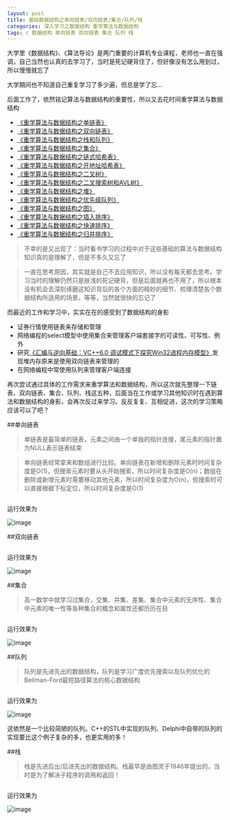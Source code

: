 ```yaml
---
layout: post
title: 基础数据结构之单向链表/双向链表/集合/队列/栈
categories: 深入学习之数据结构 重学算法与数据结构 
tags: c 数据结构 单向链表 双向链表 集合 队列 栈
---
```


大学里《数据结构》、《算法导论》是两门重要的计算机专业课程，老师也一直在强调，自己当然也认真的去学习了，当时是死记硬背住了，但好像没有怎么用到过，所以慢慢就忘了

大学期间也不知道自己重复学习了多少遍，但总是学了忘...

后面工作了，依然铭记算法与数据结构的重要性，所以又去花时间重学算法与数据结构

* [《重学算法与数据结构之单链表》](http://www.xumenger.com/algorithms-01-20160217/)
* [《重学算法与数据结构之双向链表》](http://www.xumenger.com/algorithms-02-20160217/)
* [《重学算法与数据结构之栈和队列》](http://www.xumenger.com/algorithms-03-20160217/)
* [《重学算法与数据结构之集合》](http://www.xumenger.com/algorithms-04-20160221/)
* [《重学算法与数据结构之链式哈希表》](http://www.xumenger.com/algorithms-05-20160221/)
* [《重学算法与数据结构之开地址哈希表》](http://www.xumenger.com/algorithms-06-20160225/)
* [《重学算法与数据结构之二叉树》](http://www.xumenger.com/algorithms-07-20160228/)
* [《重学算法与数据结构之二叉搜索树和AVL树》](http://www.xumenger.com/algorithms-08-20160229/)
* [《重学算法与数据结构之堆》](http://www.xumenger.com/algorithms-09-20160301/)
* [《重学算法与数据结构之优先级队列》](http://www.xumenger.com/algorithms-10-20160301/)
* [《重学算法与数据结构之图》](http://www.xumenger.com/algorithms-11-20160307/)
* [《重学算法与数据结构之插入排序》](http://www.xumenger.com/algorithms-12-20160307/)
* [《重学算法与数据结构之快速排序》](http://www.xumenger.com/algorithms-13-20160308/)
* [《重学算法与数据结构之归并排序》](http://www.xumenger.com/algorithms-14-20160308/)

>不幸的是又出现了：当时看书学习的过程中对于这些基础的算法与数据结构知识真的是理解了，但是不多久又忘了

>一直在思考原因，其实就是自己不去应用知识，所以没有每天都去思考。学习当时的理解仍然只是肤浅的死记硬背，但是后面就再也不用了，所以根本没有机会去深刻琢磨这知识背后的各个方面的精妙的细节、梳理清楚各个数据结构所适用的场景，等等，当然就很快的忘记了

而最近的工作和学习中，实实在在的感受到了数据结构的身影

* 证券行情使用链表来存储和管理
* 网络编程的select模型中使用集合来管理客户端套接字的可读性、可写性、例外
* 研究[《汇编与逆向基础：VC++6.0 调试模式下探究Win32进程内存模型》](http://www.xumenger.com/windows-vcpp-debug-20161203/)发现堆内存原来是使用双向链表来管理的
* 在网络编程中常使用队列来管理客户端连接

再次尝试通过具体的工作需求来重学算法和数据结构，所以这次就先整理一下链表、双向链表、集合、队列、栈这五种，后面当在工作或学习其他知识时在遇到算法和数据结构的身影，会再次反过来学习。反反复复、互相促进，这次的学习策略应该可以了吧？

##单向链表

>单链表是最简单的链表，元素之间由一个单独的指针连接，尾元素的指针置为NULL表示链表结束

>单向链表经常拿来和数组进行比较。单向链表在新增和删除元素时时间复杂度是O(1)，但搜索元素时要从头开始搜索，所以时间复杂度是O(n)；数组在删除或新增元素时需要移动其他元素，所以时间复杂度为O(n)，但搜索时可以直接根据下标定位，所以时间复杂度是O(1)

```

```

运行效果为

![image](../media/image/2016-12-17/0?.png)

##双向链表

```

```

运行效果为

![image](../media/image/2016-12-17/0?.png)

##集合

>高一数学中就学习过集合，交集、并集、差集、集合中元素的无序性、集合中元素的唯一性等各种集合的概念和属性还都历历在目

```

```

运行效果为

![image](../media/image/2016-12-17/0?.png)

##队列

>队列是先进先出的数据结构，队列是学习广度优先搜索以及队列优化的Bellman-Ford最短路径算法的核心数据结构

```

```

运行效果为

![image](../media/image/2016-12-17/0?.png)

这依然是一个比较简陋的队列。C++的STL中实现的队列、Delphi中自带的队列的实现要比这个例子复杂的多，也更实用的多！

##栈

>栈是先进后出/后进先出的数据结构。栈最早是由图灵于1946年提出的，当时是为了解决子程序的调用和返回！

```

```

运行效果为

![image](../media/image/2016-12-17/0?.png)
